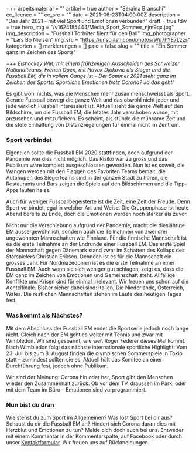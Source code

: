 +++
arbeitsmaterial = ""
artikel = true
author = "Seraina Branschi"
cc_licence = ""
cc_src = ""
date = 2021-06-23T04:00:00Z
description = "Das Jahr 2021 - mit viel Sport und Emotionen verbunden"
draft = true
fdw = true
hero_img = "/v1624185444/Media_Sport_Sommer_njm9qx.jpg"
img_description = "Fussball Torhüter fliegt für den Ball"
img_photographer = "Lars Bo Nielsen"
img_src = "https://unsplash.com/photos/Wu7hYE7Lzzs"
kategorien = []
markierungen = []
paid = false
slug = ""
title = "Ein Sommer ganz im Zeichen des Sports"

+++
_Eishockey WM, mit einem frühzeitigen Ausscheiden des Schweizer Nationalteams, French Open, mit Novak Djokovic als Sieger und die Fussball EM, die in vollem Gange ist – Der Sommer 2021 steht ganz im Zeichen des Sports. Sportliche Emotionen trotz Corona? Ja das geht!_

Es gibt wohl nichts, was die Menschen mehr zusammenschweisst als Sport. Gerade Fussball bewegt die ganze Welt und das obwohl nicht jeder und jede wirklich Fussball interessiert ist. Aktuell sieht die ganze Welt auf den Bildschirm, um die Fussball EM, die letztes Jahr verschoben wurde, mit anzusehen und mitzufiebern. Es scheint, als stünde die mühsame Zeit und die stete Einhaltung von Distanzregelungen für einmal nicht im Zentrum.

### Sport verbindet

Eigentlich sollte die Fussball EM 2020 stattfinden, doch aufgrund der Pandemie war dies nicht möglich. Das Risiko war zu gross und das Publikum wäre komplett ausgeschlossen geworden. Nun ist es soweit, die Wangen werden mit den Flaggen des Favoriten Teams bemalt, die Autohupen des Siegerteams sind in der ganzen Stadt zu hören, die Restaurants und Bars zeigen die Spiele auf den Bildschirmen und die Tipp-Apps laufen heiss.

Auch für weniger Fussballbegeisterte ist die Zeit, eine Zeit der Freude. Denn Sport verbindet, egal in welcher Art und Weise. Die Gruppenphase ist heute Abend bereits zu Ende, doch die Emotionen werden noch stärker als zuvor.

Nicht nur die Verschiebung aufgrund der Pandemie, macht die diesjährige EM aussergewöhnlich, sondern auch die Teilnahmen von zwei drei ungewohnten Mannschaften wie Finnland. Für die finnische Mannschaft ist es die erste Teilnahme an der Endrunde einer Fussball EM. Das erste Spiel der Mannschaft gegen Dänemark stand zwar im Schatten des Kollaps des Starspielers Christian Eriksen. Dennoch ist es für die Mannschaft ein grosses Jahr. Für Nordmazedonien ist es die erste Teilnahme an einer Fussball EM. Auch wenn sie sich weniger gut schlagen, zeigt es, dass die EM ganz im Zeichen von Emotionen und Gemeinschaft steht. Allfällige Konflikte und Krisen sind für einmal irrelevant. Wir freuen uns schon auf die Achtelfinale. Bisher sicher dabei sind: Italien, Die Niederlande, Österreich, Wales. Die restlichen Mannschaften stehen im Laufe des heutigen Tages fest.

### Was kommt als Nächstes?

Mit dem Abschluss der Fussball EM endet die Sportserie jedoch noch lange nicht. Gleich nach der EM geht es weiter mit Tennis und zwar mit Wimbledon. Wir sind gespannt, wie weit Roger Federer dieses Mal kommt. Nach Wimbledon folgt das nächste internationale sportliche Highlight: Vom 23. Juli bis zum 8. August finden die olympischen Sommerspiele in Tokio statt – zumindest sollten sie es. Aktuell hält das Komitee an einer Durchführung fest, jedoch ohne Publikum.

Wir sind der Meinung: Corona hin oder her, Sport gibt den Menschen wieder den Zusammenhalt zurück. Ob vor dem TV, draussen im Park, oder mit dem Team im Büro – Emotionen sind vorprogrammiert.

### Nun bist du dran

Wie stehst du zum Sport im Allgemeinen? Was löst Sport bei dir aus? Schaust du dir die Fussball EM an? Hindert sich Corona daran dies mit Herzblut und Emotionen zu tun? Melde dich doch auch bei uns. Entweder mit einem Kommentar in der Kommentarspalte, auf Facebook oder durch unser [Kontaktformular](https://www.chinderzytig.ch/kontakt/). Wir freuen uns auf Rückmeldungen.